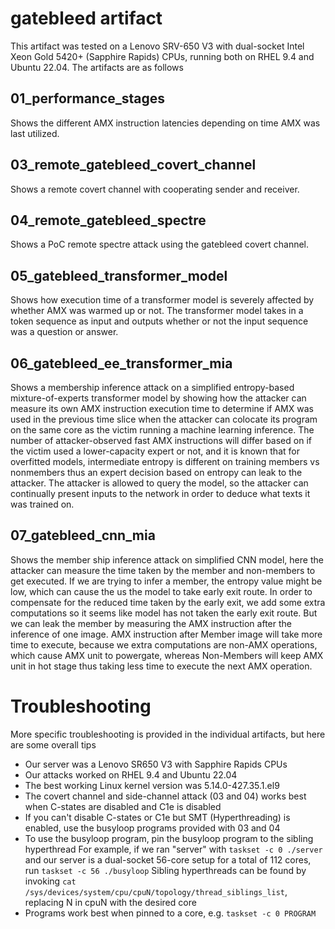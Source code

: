 # gatebleed artifact

This artifact was tested on a Lenovo SRV-650 V3 with dual-socket Intel Xeon Gold 5420+ (Sapphire Rapids) CPUs, running both on RHEL 9.4 and Ubuntu 22.04. The artifacts are as follows

## 01_performance_stages
Shows the different AMX instruction latencies depending on time AMX was last utilized.

## 03_remote_gatebleed_covert_channel
Shows a remote covert channel with cooperating sender and receiver.

## 04_remote_gatebleed_spectre
Shows a PoC remote spectre attack using the gatebleed covert channel. 

## 05_gatebleed_transformer_model
Shows how execution time of a transformer model is severely affected by whether AMX was warmed up or not. The transformer model takes in a token sequence as input and outputs whether or not the input sequence was a question or answer. 

## 06_gatebleed_ee_transformer_mia
Shows a membership inference attack on a simplified entropy-based mixture-of-experts transformer model by showing how the attacker can measure its own AMX instruction execution time to determine if AMX was used in the previous time slice when the attacker can colocate its program on the same core as the victim running a machine learning inference. The number of attacker-observed fast AMX instructions will differ based on if the victim used a lower-capacity expert or not, and it is known that for overfitted models, intermediate entropy is different on training members vs nonmembers thus an expert decision based on entropy can leak to the attacker. The attacker is allowed to query the model, so the attacker can continually present inputs to the network in order to deduce what texts it was trained on. 

## 07_gatebleed_cnn_mia
Shows the member ship inference attack on simplified CNN model, here the attacker can measure the time taken by the member and non-members to get executed. If we are trying to infer a member, the entropy value might be low, which can cause the us the model to take early exit route. In order to compensate for the reduced time taken by the early exit, we add some extra computations so it seems like model has not taken the early exit route. But we can leak the member by measuring the AMX instruction after the inference of one image. AMX instruction after Member image will take more time to execute, because we extra computations are non-AMX operations, which cause AMX unit to powergate, whereas Non-Members will keep AMX unit in hot stage thus taking less time to execute the next AMX operation. 

# Troubleshooting
More specific troubleshooting is provided in the individual artifacts, but here are some overall tips

- Our server was a Lenovo SR650 V3 with Sapphire Rapids CPUs
- Our attacks worked on RHEL 9.4 and Ubuntu 22.04
- The best working Linux kernel version was 5.14.0-427.35.1.el9
- The covert channel and side-channel attack (03 and 04) works best when C-states are disabled and C1e is disabled
- If you can't disable C-states or C1e but SMT (Hyperthreading) is enabled, use the busyloop programs provided with 03 and 04
- To use the busyloop program, pin the busyloop program to the sibling hyperthread
For example, if we ran "server" with `taskset -c 0 ./server` and our server is a dual-socket 56-core setup for a total of 112 cores, run `taskset -c 56 ./busyloop` 
Sibling hyperthreads can be found by invoking `cat /sys/devices/system/cpu/cpuN/topology/thread_siblings_list`, replacing N in cpuN with the desired core
- Programs work best when pinned to a core, e.g. `taskset -c 0 PROGRAM`

